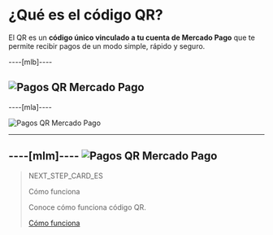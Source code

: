 # ¿Qué es el código QR?

El QR es un **código único vinculado a tu cuenta de Mercado Pago** que te permite recibir pagos de un modo simple, rápido y seguro.

----[mlb]----

![Pagos QR Mercado Pago](mobile/qr_mla2.es.png)
------------
----[mla]----

![Pagos QR Mercado Pago](mobile/qr_mla2.es.png)

------------
----[mlm]----
![Pagos QR Mercado Pago](mobile/qr_mla2.es.png)
------------

> NEXT_STEP_CARD_ES
>
> Cómo funciona
>
> Conoce cómo funciona código QR.
>
> [Cómo funciona](https://www.mercadopago[FAKER][URL][DOMAIN]/developers/es/guides/qr-code/introduction/how-it-works)